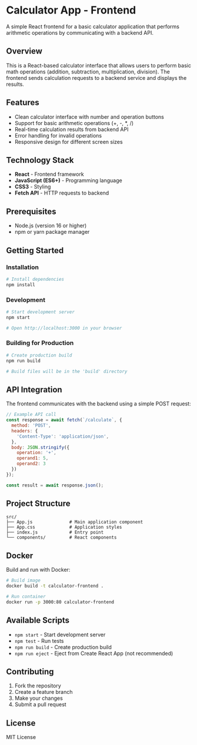 # Calculator App - Frontend

A simple React frontend for a basic calculator application that performs arithmetic operations by communicating with a backend API.

## Overview

This is a React-based calculator interface that allows users to perform basic math operations (addition, subtraction, multiplication, division). The frontend sends calculation requests to a backend service and displays the results.

## Features

- Clean calculator interface with number and operation buttons
- Support for basic arithmetic operations (+, -, *, /)
- Real-time calculation results from backend API
- Error handling for invalid operations
- Responsive design for different screen sizes

## Technology Stack

- **React** - Frontend framework
- **JavaScript (ES6+)** - Programming language
- **CSS3** - Styling
- **Fetch API** - HTTP requests to backend

## Prerequisites

- Node.js (version 16 or higher)
- npm or yarn package manager

## Getting Started

### Installation

```bash
# Install dependencies
npm install
```

### Development

```bash
# Start development server
npm start

# Open http://localhost:3000 in your browser
```

### Building for Production

```bash
# Create production build
npm run build

# Build files will be in the 'build' directory
```

## API Integration

The frontend communicates with the backend using a simple POST request:

```javascript
// Example API call
const response = await fetch(`/calculate`, {
  method: 'POST',
  headers: {
    'Content-Type': 'application/json',
  },
  body: JSON.stringify({
    operation: '+',
    operand1: 5,
    operand2: 3
  })
});

const result = await response.json();
```

## Project Structure

```
src/
├── App.js              # Main application component
├── App.css             # Application styles
├── index.js            # Entry point
└── components/         # React components
```

## Docker

Build and run with Docker:

```bash
# Build image
docker build -t calculator-frontend .

# Run container
docker run -p 3000:80 calculator-frontend
```

## Available Scripts

- `npm start` - Start development server
- `npm test` - Run tests
- `npm run build` - Create production build
- `npm run eject` - Eject from Create React App (not recommended)

## Contributing

1. Fork the repository
2. Create a feature branch
3. Make your changes
4. Submit a pull request

## License

MIT License
